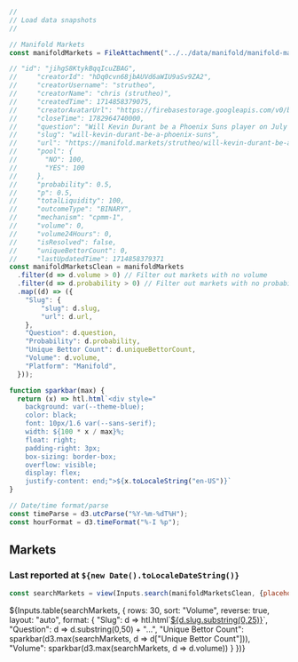 ```js
//
// Load data snapshots
//

// Manifold Markets 
const manifoldMarkets = FileAttachment("../../data/manifold/manifold-markets.json").json();
```

```js
// "id": "jihgS8KtykBqqIcuZBAG",
//     "creatorId": "hDq0cvn68jbAUVd6aWIU9aSv9ZA2",
//     "creatorUsername": "strutheo",
//     "creatorName": "chris (strutheo)",
//     "createdTime": 1714858379075,
//     "creatorAvatarUrl": "https://firebasestorage.googleapis.com/v0/b/mantic-markets.appspot.com/o/user-images%2Fstrutheo%2FkMuR3ttqcY.png?alt=media&token=a90c9db0-678b-42d7-9a8a-874f55f21b3d",
//     "closeTime": 1782964740000,
//     "question": "Will Kevin Durant be a Phoenix Suns player on July 1st 2026?",
//     "slug": "will-kevin-durant-be-a-phoenix-suns",
//     "url": "https://manifold.markets/strutheo/will-kevin-durant-be-a-phoenix-suns",
//     "pool": {
//       "NO": 100,
//       "YES": 100
//     },
//     "probability": 0.5,
//     "p": 0.5,
//     "totalLiquidity": 100,
//     "outcomeType": "BINARY",
//     "mechanism": "cpmm-1",
//     "volume": 0,
//     "volume24Hours": 0,
//     "isResolved": false,
//     "uniqueBettorCount": 0,
//     "lastUpdatedTime": 1714858379371
const manifoldMarketsClean = manifoldMarkets
  .filter(d => d.volume > 0) // Filter out markets with no volume
  .filter(d => d.probability > 0) // Filter out markets with no probability
  .map((d) => ({
    "Slug": {
        "slug": d.slug,
        "url": d.url,
    },
    "Question": d.question,
    "Probability": d.probability,
    "Unique Bettor Count": d.uniqueBettorCount,
    "Volume": d.volume,
    "Platform": "Manifold",
  }));
```

```js
function sparkbar(max) {
  return (x) => htl.html`<div style="
    background: var(--theme-blue);
    color: black;
    font: 10px/1.6 var(--sans-serif);
    width: ${100 * x / max}%;
    float: right;
    padding-right: 3px;
    box-sizing: border-box;
    overflow: visible;
    display: flex;
    justify-content: end;">${x.toLocaleString("en-US")}`
}
```

```js
// Date/time format/parse
const timeParse = d3.utcParse("%Y-%m-%dT%H");
const hourFormat = d3.timeFormat("%-I %p");
```

## Markets
<h3>Last reported at <code>${new Date().toLocaleDateString()}</code></h3>

```js
const searchMarkets = view(Inputs.search(manifoldMarketsClean, {placeholder: "Search markets…"}));
```

<div class="table-responsive">
  <div class="card" style="padding: 0;">
    ${Inputs.table(searchMarkets, {
      rows: 30, 
      sort: "Volume", 
      reverse: true,
      layout: "auto",
      format: {
        "Slug": d => htl.html`<a href="${d.url}" target="_blank">${d.slug.substring(0,25)}</a>`,
        "Question": d => d.substring(0,50) + "...",
        "Unique Bettor Count": sparkbar(d3.max(searchMarkets, d => d["Unique Bettor Count"])),
        "Volume": sparkbar(d3.max(searchMarkets, d => d.volume))
      }
    })}
  </div>
</div>